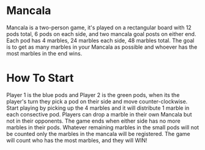 # Mancala
Mancala is a two-person game, it's played on a rectangular board with 12 pods total, 6 pods on each side, and two mancala goal posts on either end. Each pod has 4 marbles, 24 marbles each side, 48 marbles total. The goal is to get as many marbles in your Mancala as possible and whoever has the most marbles in the end wins. 
# How To Start
Player 1 is the blue pods and Player 2 is the green pods, when its the player's turn they pick a pod on their side and move counter-clockwise. Start playing by picking up the 4 marbles and it will distribute 1 marble in each consective pod. Players can drop a marble in their own Mancala but not in their opponents. The game ends when either side has no more marbles in their pods. Whatever remaining marbles in the small pods will not be counted only the marbles in the mancala will be registered. The game will count who has the most marbles, and they will WIN! 

